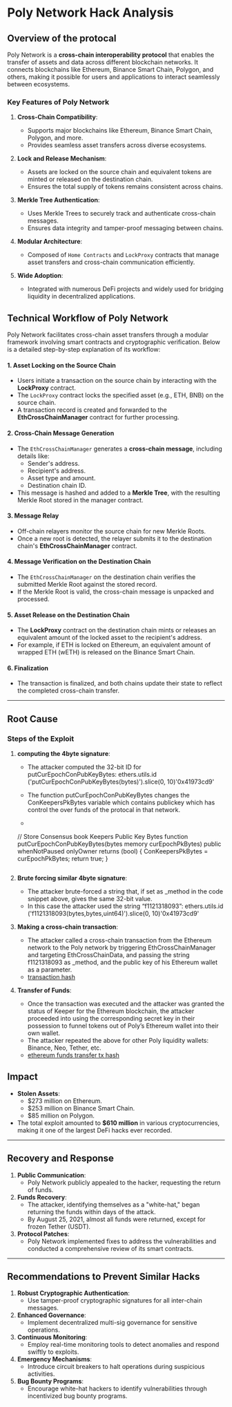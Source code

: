 # Poly Network Hack Analysis

## Overview of the protocal
Poly Network is a **cross-chain interoperability protocol** that enables the transfer of assets and data across different blockchain networks. It connects blockchains like Ethereum, Binance Smart Chain, Polygon, and others, making it possible for users and applications to interact seamlessly between ecosystems.


### Key Features of Poly Network
1. **Cross-Chain Compatibility**:
   - Supports major blockchains like Ethereum, Binance Smart Chain, Polygon, and more.
   - Provides seamless asset transfers across diverse ecosystems.

2. **Lock and Release Mechanism**:
   - Assets are locked on the source chain and equivalent tokens are minted or released on the destination chain.
   - Ensures the total supply of tokens remains consistent across chains.

3. **Merkle Tree Authentication**:
   - Uses Merkle Trees to securely track and authenticate cross-chain messages.
   - Ensures data integrity and tamper-proof messaging between chains.

4. **Modular Architecture**:
   - Composed of `Home Contracts` and `LockProxy` contracts that manage asset transfers and cross-chain communication efficiently.

5. **Wide Adoption**:
   - Integrated with numerous DeFi projects and widely used for bridging liquidity in decentralized applications.

## Technical Workflow of Poly Network
Poly Network facilitates cross-chain asset transfers through a modular framework involving smart contracts and cryptographic verification. Below is a detailed step-by-step explanation of its workflow:

#### **1. Asset Locking on the Source Chain**
   - Users initiate a transaction on the source chain by interacting with the **LockProxy** contract.
   - The `LockProxy` contract locks the specified asset (e.g., ETH, BNB) on the source chain.
   - A transaction record is created and forwarded to the **EthCrossChainManager** contract for further processing.

#### **2. Cross-Chain Message Generation**
   - The `EthCrossChainManager` generates a **cross-chain message**, including details like:
     - Sender's address.
     - Recipient's address.
     - Asset type and amount.
     - Destination chain ID.
   - This message is hashed and added to a **Merkle Tree**, with the resulting Merkle Root stored in the manager contract.

#### **3. Message Relay**
   - Off-chain relayers monitor the source chain for new Merkle Roots.
   - Once a new root is detected, the relayer submits it to the destination chain's **EthCrossChainManager** contract.

#### **4. Message Verification on the Destination Chain**
   - The `EthCrossChainManager` on the destination chain verifies the submitted Merkle Root against the stored record.
   - If the Merkle Root is valid, the cross-chain message is unpacked and processed.

#### **5. Asset Release on the Destination Chain**
   - The **LockProxy** contract on the destination chain mints or releases an equivalent amount of the locked asset to the recipient's address.
   - For example, if ETH is locked on Ethereum, an equivalent amount of wrapped ETH (wETH) is released on the Binance Smart Chain.

#### **6. Finalization**
   - The transaction is finalized, and both chains update their state to reflect the completed cross-chain transfer.

---

## Root Cause



### Steps of the Exploit
1. **computing the 4byte signature**:
   - The attacker computed the 32-bit ID for putCurEpochConPubKeyBytes: ethers.utils.id ('putCurEpochConPubKeyBytes(bytes)').slice(0, 10)'0x41973cd9' 
   
   - The function putCurEpochConPubKeyBytes changes the ConKeepersPkBytes variable which contains publickey which has control the over funds of the protocal in that network.
   - ```
    // Store Consensus book Keepers Public Key Bytes
    function putCurEpochConPubKeyBytes(bytes memory curEpochPkBytes) public whenNotPaused onlyOwner returns (bool) {
        ConKeepersPkBytes = curEpochPkBytes;
        return true;
    }
   ````
2. **Brute forcing similar 4byte signature**:
   - The attacker brute-forced a string that, if set as _method in the code snippet above, gives the same 32-bit value. 
   - In this case the attacker used the string “f1121318093”: ethers.utils.id ('f1121318093(bytes,bytes,uint64)').slice(0, 10)'0x41973cd9' 

3. **Making a  cross-chain transaction**:
    - The attacker called a cross-chain transaction from the Ethereum network to the Poly network by triggering EthCrossChainManager and targeting EthCrossChainData, and passing the string f1121318093 as _method, and the public key of his Ethereum wallet as a parameter. 
    - [transaction hash](https://etherscan.io/tx/0xb1f70464bd95b774c6ce60fc706eb5f9e35cb5f06e6cfe7c17dcda46ffd59581#eventlog)

4. **Transfer of Funds**:
    - Once the transaction was executed and the attacker was granted the status of Keeper for the Ethereum blockchain, the attacker proceeded into using the corresponding secret key in their possession to funnel tokens out of Poly’s Ethereum wallet into their own wallet. 
    - The attacker repeated the above for other Poly liquidity wallets: Binance, Neo, Tether, etc. 
    - [ethereum funds transfer tx hash](https://etherscan.io/tx/0xad7a2c70c958fcd3effbf374d0acf3774a9257577625ae4c838e24b0de17602a)




## Impact
- **Stolen Assets**:
  - $273 million on Ethereum.
  - $253 million on Binance Smart Chain.
  - $85 million on Polygon.
- The total exploit amounted to **$610 million** in various cryptocurrencies, making it one of the largest DeFi hacks ever recorded.

---

## Recovery and Response
1. **Public Communication**:
   - Poly Network publicly appealed to the hacker, requesting the return of funds.
2. **Funds Recovery**:
   - The attacker, identifying themselves as a "white-hat," began returning the funds within days of the attack.
   - By August 25, 2021, almost all funds were returned, except for frozen Tether (USDT).
3. **Protocol Patches**:
   - Poly Network implemented fixes to address the vulnerabilities and conducted a comprehensive review of its smart contracts.


---

## Recommendations to Prevent Similar Hacks
1. **Robust Cryptographic Authentication**:
   - Use tamper-proof cryptographic signatures for all inter-chain messages.
2. **Enhanced Governance**:
   - Implement decentralized multi-sig governance for sensitive operations.
3. **Continuous Monitoring**:
   - Employ real-time monitoring tools to detect anomalies and respond swiftly to exploits.
5. **Emergency Mechanisms**:
   - Introduce circuit breakers to halt operations during suspicious activities.
4. **Bug Bounty Programs**:
   - Encourage white-hat hackers to identify vulnerabilities through incentivized bug bounty programs.




